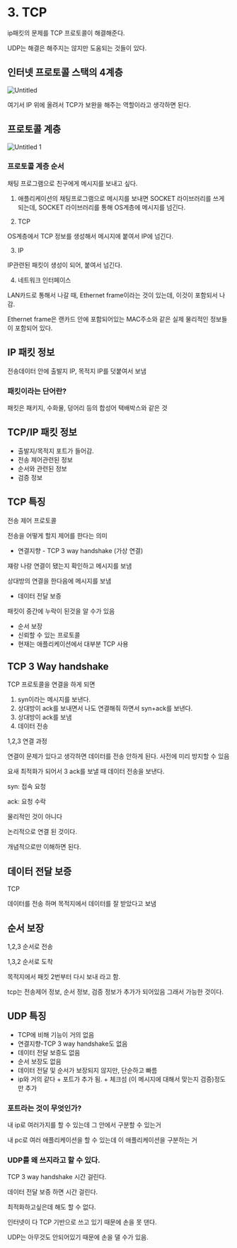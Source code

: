 # 3. TCP

ip패킷의 문제를 TCP 프로토콜이 해결해준다.

UDP는 해결은 해주지는 않지만 도움되는 것들이 있다. 

## 인터넷 프로토콜 스택의 4계층
![Untitled](https://user-images.githubusercontent.com/62877858/209468414-ffbe1900-5fba-4f7c-ba4b-a64cbf5ac81c.png)

여기서 IP 위에 올려서 TCP가 보완을 해주는 역할이라고 생각하면 된다.

## 프로토콜 계층
![Untitled 1](https://user-images.githubusercontent.com/62877858/209468417-06c23bde-2d49-4d38-a88c-b0de59c0acda.png)

### 프로토콜 계층 순서

채팅 프로그램으로 친구에게 메시지를 보내고 싶다.

1) 애플리케이션의 채팅프로그램으로 메시지를 보내면 SOCKET 라이브러리를 쓰게 되는데, SOCKET 라이브러리를 통해 OS계층에 메시지를 넘긴다.

2) TCP

OS계층에서 TCP 정보를 생성해서 메시지에 붙여서 IP에 넘긴다.

3) IP

IP관련된 패킷이 생성이 되어, 붙여서 넘긴다.

4) 네트워크 인터페이스

LAN카드로 통해서 나갈 때, Ethernet frame이라는 것이 있는데, 이것이 포함되서 나감.

Ethernet frame은 랜카드 안에 포함되어있는 MAC주소와 같은 실제 물리적인 정보들이 포함되어 있다.

## IP 패킷 정보

전송데이터 안에 출발지 IP, 목적지 IP를 덧붙여서 보냄

### 패킷이라는 단어란?

패킷은 패키지, 수화물, 덩어리 등의 합성어 택배박스와 같은 것

## TCP/IP 패킷 정보

- 출발지/목적지 포트가 들어감.
- 전송 제어관련된 정보
- 순서와 관련된 정보
- 검증 정보

## TCP 특징

전송 제어 프로토콜

전송을 어떻게 할지 제어를 한다는 의미

- 연결지향 - TCP 3 way handshake (가상 연결)

쟤랑 나랑 연결이 됐는지 확인하고 메시지를 보냄

상대방의 연결을 한다음에 메시지를 보냄

- 데이터 전달 보증

패킷이 중간에 누락이 된것을 알 수가 있음

- 순서 보장
- 신뢰할 수 있는 프로토콜
- 현재는 애플리케이션에서 대부분 TCP 사용

## TCP 3 Way handshake

TCP 프로토콜을 연결을 하게 되면

1. syn이라는 메시지를 보낸다.
2. 상대방이 ack를 보내면서 나도 연결해줘 하면서 syn+ack를 보낸다.
3. 상대방이 ack를 보냄
4. 데이터 전송

1,2,3 연결 과정

연결이 문제가 있다고 생각하면 데이터를 전송 안하게 된다. 사전에 미리 방지할 수 있음

요새 최적화가 되어서 3 ack를 보낼 때 데이터 전송을 보낸다.

syn: 접속 요청

ack: 요청 수락

물리적인 것이 아니다

논리적으로 연결 된 것이다.

개념적으로만 이해하면 된다.

## 데이터 전달 보증

TCP

데이터를 전송 하며 목적지에서 데이터를 잘 받았다고 보냄

## 순서 보장

1,2,3 순서로 전송

1,3,2 순서로 도착

목적지에서 패킷 2번부터 다시 보내 라고 함.

tcp는 전송제어 정보, 순서 정보, 검증 정보가 추가가 되어있음 그래서 가능한 것이다.

## UDP 특징

- TCP에 비해 기능이 거의 없음
- 연결지향-TCP 3 way handshake도 없음
- 데이터 전달 보증도 없음
- 순서 보장도 없음
- 데이터 전달 및 순서가 보장되지 않지만, 단순하고 빠름
- ip와 거의 같다 + 포트가 추가 됨.  + 체크섬 (이 메시지에 대해서 맞는지 검증)정도만 추가

### 포트라는 것이 무엇인가?

내 ip로 여러가지를 할 수 있는데 그 안에서 구분할 수 있는거

내 pc로 여러 애플리케이션을 할 수 있는데 이 애플리케이션을 구분하는 거

### UDP를 왜 쓰지라고 할 수 있다.

TCP 3 way handshake 시간 걸린다.

데이터 전달 보증 하면 시간 걸린다.

최적화하고싶은데 해도 할 수 없다.

인터넷이 다 TCP 기반으로 쓰고 있기 때문에 손을 못 댄다.

UDP는 아무것도 안되어있기 때문에 손을 댈 수가 있음.
